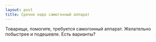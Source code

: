 ```yaml
---
layout: post 
title: Срочно надо самогонный аппарат 
--- 
```

Товарищи, помогите, требуется самогонный аппарат. Желательно побыстрее и подешевле. Есть варианты?